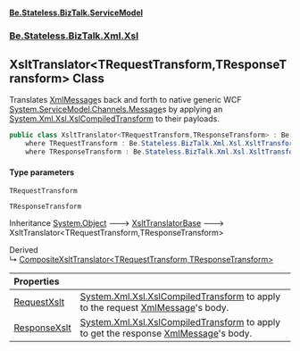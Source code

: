 #### [Be.Stateless.BizTalk.ServiceModel](README.md 'README')
### [Be.Stateless.BizTalk.Xml.Xsl](Be.Stateless.BizTalk.Xml.Xsl.md 'Be.Stateless.BizTalk.Xml.Xsl')

## XsltTranslator<TRequestTransform,TResponseTransform> Class

Translates [XmlMessage](XmlMessage.md 'Be.Stateless.BizTalk.ServiceModel.Channels.XmlMessage')s back and forth to native generic WCF [System.ServiceModel.Channels.Message](https://docs.microsoft.com/en-us/dotnet/api/System.ServiceModel.Channels.Message 'System.ServiceModel.Channels.Message')s by applying an [System.Xml.Xsl.XslCompiledTransform](https://docs.microsoft.com/en-us/dotnet/api/System.Xml.Xsl.XslCompiledTransform 'System.Xml.Xsl.XslCompiledTransform') to their payloads.

```csharp
public class XsltTranslator<TRequestTransform,TResponseTransform> : Be.Stateless.BizTalk.Xml.Xsl.XsltTranslatorBase
    where TRequestTransform : Be.Stateless.BizTalk.Xml.Xsl.XsltTransformBase, new()
    where TResponseTransform : Be.Stateless.BizTalk.Xml.Xsl.XsltTransformBase, new()
```
#### Type parameters

<a name='Be.Stateless.BizTalk.Xml.Xsl.XsltTranslator_TRequestTransform,TResponseTransform_.TRequestTransform'></a>

`TRequestTransform`

<a name='Be.Stateless.BizTalk.Xml.Xsl.XsltTranslator_TRequestTransform,TResponseTransform_.TResponseTransform'></a>

`TResponseTransform`

Inheritance [System.Object](https://docs.microsoft.com/en-us/dotnet/api/System.Object 'System.Object') &#129106; [XsltTranslatorBase](XsltTranslatorBase.md 'Be.Stateless.BizTalk.Xml.Xsl.XsltTranslatorBase') &#129106; XsltTranslator<TRequestTransform,TResponseTransform>

Derived  
&#8627; [CompositeXsltTranslator&lt;TRequestTransform,TResponseTransform&gt;](CompositeXsltTranslator_TRequestTransform,TResponseTransform_.md 'Be.Stateless.BizTalk.Xml.Xsl.CompositeXsltTranslator<TRequestTransform,TResponseTransform>')

| Properties | |
| :--- | :--- |
| [RequestXslt](XsltTranslator_TRequestTransform,TResponseTransform_.RequestXslt.md 'Be.Stateless.BizTalk.Xml.Xsl.XsltTranslator<TRequestTransform,TResponseTransform>.RequestXslt') | [System.Xml.Xsl.XslCompiledTransform](https://docs.microsoft.com/en-us/dotnet/api/System.Xml.Xsl.XslCompiledTransform 'System.Xml.Xsl.XslCompiledTransform') to apply to the request [XmlMessage](XmlMessage.md 'Be.Stateless.BizTalk.ServiceModel.Channels.XmlMessage')'s body. |
| [ResponseXslt](XsltTranslator_TRequestTransform,TResponseTransform_.ResponseXslt.md 'Be.Stateless.BizTalk.Xml.Xsl.XsltTranslator<TRequestTransform,TResponseTransform>.ResponseXslt') | [System.Xml.Xsl.XslCompiledTransform](https://docs.microsoft.com/en-us/dotnet/api/System.Xml.Xsl.XslCompiledTransform 'System.Xml.Xsl.XslCompiledTransform') to apply to get the response [XmlMessage](XmlMessage.md 'Be.Stateless.BizTalk.ServiceModel.Channels.XmlMessage')'s body. |
